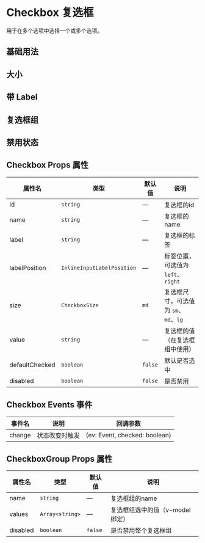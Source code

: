 # Checkbox 复选框

用于在多个选项中选择一个或多个选项。

## 基础用法
<demo vue="./Basics.vue"/>

## 大小
<demo vue="./Sizes.vue"/>

## 带 Label
<demo vue="./WithLabel.vue"/>

## 复选框组
<demo vue="./Group.vue"/>

## 禁用状态
<demo vue="./Disabled.vue"/>

## Checkbox Props 属性
| 属性名           | 类型                 | 默认值       | 说明                    |
| ------------- | ------------------ | --------- | --------------------- |
| id            | `string`           | —         | 复选框的id               |
| name          | `string`           | —         | 复选框的name             |
| label         | `string`           | —         | 复选框的标签              |
| labelPosition | `InlineInputLabelPosition` | —         | 标签位置，可选值为 `left`、`right` |
| size          | `CheckboxSize`     | `md`      | 复选框尺寸，可选值为 `sm`、`md`、`lg` |
| value         | `string`           | —         | 复选框的值（在复选框组中使用）   |
| defaultChecked| `boolean`          | `false`   | 默认是否选中              |
| disabled      | `boolean`          | `false`   | 是否禁用                 |

## Checkbox Events 事件
| 事件名      | 说明           | 回调参数   |
| --------- | ------------ | ------ |
| change    | 状态改变时触发     | (ev: Event, checked: boolean) |

## CheckboxGroup Props 属性
| 属性名           | 类型                 | 默认值       | 说明                    |
| ------------- | ------------------ | --------- | --------------------- |
| name          | `string`           | —         | 复选框组的name            |
| values        | `Array<string>`    | —         | 复选框组选中的值（v-model绑定）|
| disabled      | `boolean`          | `false`   | 是否禁用整个复选框组        |